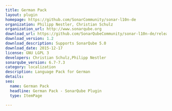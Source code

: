 ```yaml
---
title: German Pack
layout: plugin
homepage: https://github.com/SonarCommunity/sonar-l10n-de
organization: Philipp Nestler, Christian Schulz
organization_url: http://www.sonarqube.org
download_url: https://github.com/SonarQubeCommunity/sonar-l10n-de/releases/download/1.2/sonar-l10n-de-plugin-1.2.jar
download_version: 1.2
download_description: Supports SonarQube 5.0
download_date: 2015-12-17
license: GNU LGPL 3
developers: Christian Schulz,Philipp Nestler
sonarqube_version: 6.7-7.3
category: localization
description: Language Pack for German
details: 
seo: 
  name: German Pack
  headline: German Pack - SonarQube Plugin
  type: ItemPage

---
```

